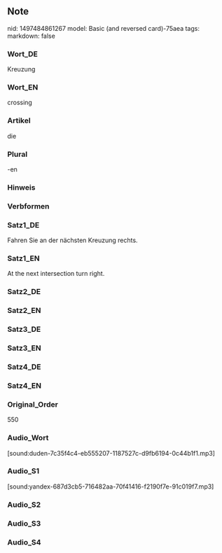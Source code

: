 ## Note
nid: 1497484861267
model: Basic (and reversed card)-75aea
tags: 
markdown: false

### Wort_DE
Kreuzung

### Wort_EN
crossing

### Artikel
die

### Plural
-en

### Hinweis


### Verbformen


### Satz1_DE
Fahren Sie an der nächsten Kreuzung rechts.

### Satz1_EN
At the next intersection turn right.

### Satz2_DE


### Satz2_EN


### Satz3_DE


### Satz3_EN


### Satz4_DE


### Satz4_EN


### Original_Order
550

### Audio_Wort
[sound:duden-7c35f4c4-eb555207-1187527c-d9fb6194-0c44b1f1.mp3]

### Audio_S1
[sound:yandex-687d3cb5-716482aa-70f41416-f2190f7e-91c019f7.mp3]

### Audio_S2


### Audio_S3


### Audio_S4


